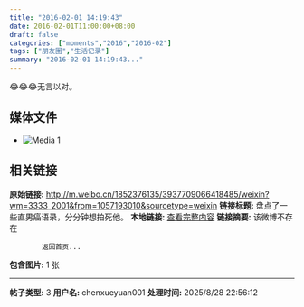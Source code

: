 ```yaml
---
title: "2016-02-01 14:19:43"
date: 2016-02-01T11:00:00+08:00
draft: false
categories: ["moments","2016","2016-02"]
tags: ["朋友圈","生活记录"]
summary: "2016-02-01 14:19:43..."
---
```


😂😂😂无言以对。

## 媒体文件

- ![Media 1](/Moments/photos/2016-02-01/201602011419430.jpg)

## 相关链接

**原始链接:** http://m.weibo.cn/1852376135/3937709066418485/weixin?wm=3333_2001&from=1057193010&sourcetype=weixin
**链接标题:** 盘点了一些直男癌语录，分分钟想拍死他。
**本地链接:** [查看完整内容](/link_content/2016/02/2016-02-01-1/link_content/)
**链接摘要:** 该微博不存在
    
            返回首页...
**包含图片:** 1 张

---

**帖子类型:** 3
**用户名:** chenxueyuan001
**处理时间:** 2025/8/28 22:56:12